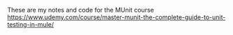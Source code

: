 These are my notes and code for the MUnit course
https://www.udemy.com/course/master-munit-the-complete-guide-to-unit-testing-in-mule/

